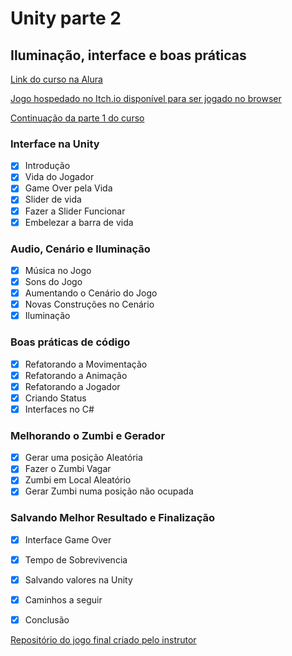 # Unity parte 2
## Iluminação, interface e boas práticas

[Link do curso na Alura](https://www.alura.com.br/curso-online-criacao-de-jogos-com-unity-2)

[Jogo hospedado no Itch.io disponível para ser jogado no browser](https://jseling.itch.io/jogo-do-zumbi-curso-alura-2)

[Continuação da parte 1 do curso](https://github.com/jseling/CursoAlura-Unity-1-Jogo_Zumbi_Web)

### Interface na Unity
- [x] Introdução
- [x] Vida do Jogador
- [x] Game Over pela Vida
- [x] Slider de vida
- [x] Fazer a Slider Funcionar
- [x] Embelezar a barra de vida

### Audio, Cenário e Iluminação
- [x] Música no Jogo
- [x] Sons do Jogo
- [x] Aumentando o Cenário do Jogo
- [x] Novas Construções no Cenário
- [x] Iluminação

### Boas práticas de código
- [x] Refatorando a Movimentação
- [x] Refatorando a Animação
- [x] Refatorando a Jogador
- [x] Criando Status
- [x] Interfaces no C#

### Melhorando o Zumbi e Gerador
- [x] Gerar uma posição Aleatória
- [x] Fazer o Zumbi Vagar
- [x] Zumbi em Local Aleatório
- [x] Gerar Zumbi numa posição não ocupada

### Salvando Melhor Resultado e Finalização
- [x] Interface Game Over
- [x] Tempo de Sobrevivencia
- [x] Salvando valores na Unity
- [x] Caminhos a seguir
- [x] Conclusão


[Repositório do jogo final criado pelo instrutor](https://github.com/HenriqueMorato/alura-shooter-pt2)
